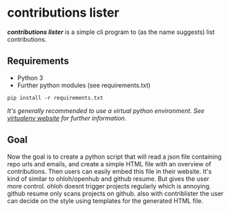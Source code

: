 # contributions lister #

***contributions lister*** is a simple cli program to (as the name suggests) list contributions.

## Requirements ##

- Python 3
- Further python modules (see requirements.txt)

```
pip install -r requirements.txt
```

*It's generally recommended to use a virtual python environment. See [virtualenv website](https://virtualenv.pypa.io/ "Official virtualenv project website") for further information.*

## Goal ##

Now the goal is to create a python script that will read a json file containing repo urls and emails, and create a simple HTML file with an overview of contributions.
Then users can easily embed this file in their website.
It's kind of similar to ohloh/openhub and github resume. But gives the user more control. ohloh doesnt trigger projects regularly which is annoying. github resume only scans projects on github. also with contriblister the user can decide on the style using templates for the generated HTML file.
